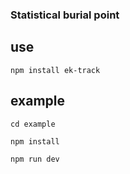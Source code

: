 ### Statistical burial point ###

## use
```
npm install ek-track
```

## example
```
cd example

npm install

npm run dev
```
